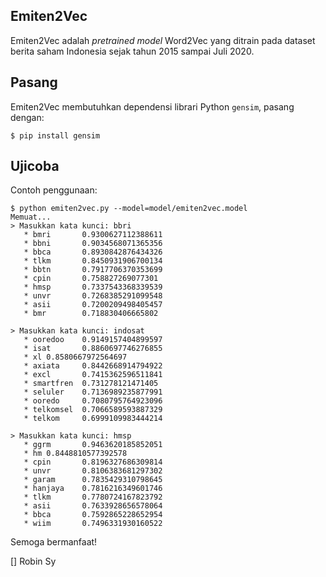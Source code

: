 Emiten2Vec
-------------

Emiten2Vec adalah _pretrained model_ Word2Vec yang ditrain pada dataset berita saham Indonesia sejak tahun 2015 sampai Juli 2020.

## Pasang

Emiten2Vec membutuhkan dependensi librari Python `gensim`, pasang dengan:

```
$ pip install gensim
```

## Ujicoba

Contoh penggunaan:

```
$ python emiten2vec.py --model=model/emiten2vec.model
Memuat...
> Masukkan kata kunci: bbri
   * bmri       0.9300627112388611
   * bbni       0.9034568071365356
   * bbca       0.8930842876434326
   * tlkm       0.8450931906700134
   * bbtn       0.7917706370353699
   * cpin       0.758827269077301
   * hmsp       0.7337543368339539
   * unvr       0.7268385291099548
   * asii       0.7200209498405457
   * bmr        0.718830406665802
```

```
> Masukkan kata kunci: indosat
   * ooredoo    0.9149157404899597
   * isat       0.8860697746276855
   * xl 0.8580667972564697
   * axiata     0.8442668914794922
   * excl       0.7415362596511841
   * smartfren  0.731278121471405
   * seluler    0.7136989235877991
   * ooredo     0.7080795764923096
   * telkomsel  0.7066589593887329
   * telkom     0.6999109983444214
```

```
> Masukkan kata kunci: hmsp
   * ggrm       0.9463620185852051
   * hm 0.8448810577392578
   * cpin       0.8196327686309814
   * unvr       0.8106383681297302
   * garam      0.7835429310798645
   * hanjaya    0.7816216349601746
   * tlkm       0.7780724167823792
   * asii       0.7633928656578064
   * bbca       0.7592865228652954
   * wiim       0.7496331930160522
```

Semoga bermanfaat!

[] Robin Sy
